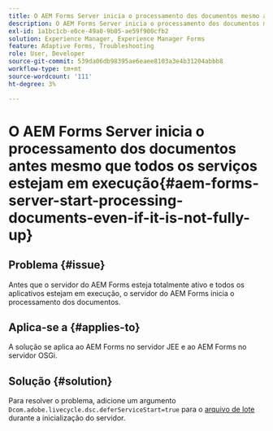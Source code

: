 ```yaml
---
title: O AEM Forms Server inicia o processamento dos documentos mesmo antes de todos os serviços estarem em execução.
description: O AEM Forms Server inicia o processamento dos documentos mesmo antes de todos os serviços estarem em execução no JEE Server e no OSGi Server.
exl-id: 1a1bc1cb-e0ce-49a0-9b05-ae59f900cfb2
solution: Experience Manager, Experience Manager Forms
feature: Adaptive Forms, Troubleshooting
role: User, Developer
source-git-commit: 539da06db98395ae6eaee8103a3e4b31204abbb8
workflow-type: tm+mt
source-wordcount: '111'
ht-degree: 3%

---
```


# O AEM Forms Server inicia o processamento dos documentos antes mesmo que todos os serviços estejam em execução{#aem-forms-server-start-processing-documents-even-if-it-is-not-fully-up}

## Problema {#issue}

<!--When user restarts AEM Forms server, the current calling processes or services still continue such as rendering PDF documents and more. It causes the restart of the AEM Forms server to not startup correctly.-->

Antes que o servidor do AEM Forms esteja totalmente ativo e todos os aplicativos estejam em execução, o servidor do AEM Forms inicia o processamento dos documentos.


## Aplica-se a {#applies-to}

A solução se aplica ao AEM Forms no servidor JEE e ao AEM Forms no servidor OSGi.

## Solução {#solution}

Para resolver o problema, adicione um argumento `Dcom.adobe.livecycle.dsc.deferServiceStart=true` para o [arquivo de lote](https://experienceleague.adobe.com/docs/experience-manager-65/deploying/deploying/command-line-start-and-stop.html#windows-platform-start-bat-script-example) durante a inicialização do servidor.
